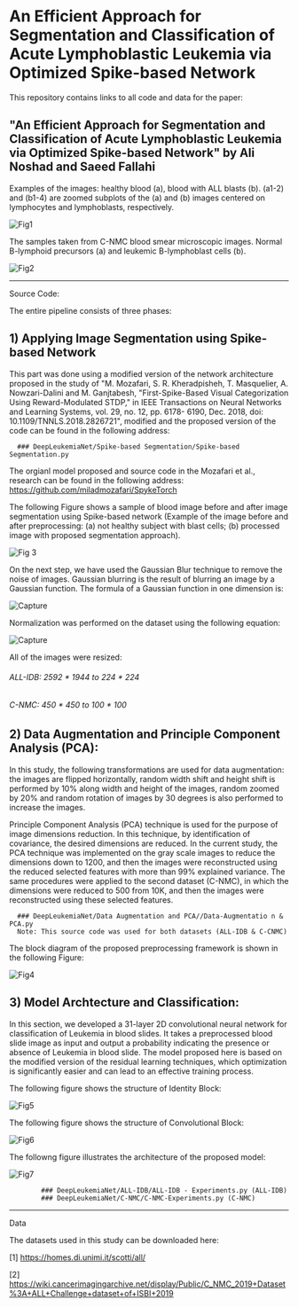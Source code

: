 # An Efficient Approach for Segmentation and Classification of Acute Lymphoblastic Leukemia via Optimized Spike-based Network

This repository contains links to all code and data for the paper:

"An Efficient Approach for Segmentation and Classification of Acute Lymphoblastic Leukemia via Optimized Spike-based Network" by Ali Noshad and Saeed Fallahi
-----------------------------------------------------------------------------------------------------------------------------------------------------------------------------------
Examples of the images: healthy blood (a), blood with ALL blasts (b). (a1-2) and (b1-4) are zoomed subplots of the (a) and (b) images centered on lymphocytes and lymphoblasts, respectively.

![Fig1](https://user-images.githubusercontent.com/37798588/131260694-ec8408db-2f8c-41dc-880b-154a6111cdbc.PNG)

The samples taken from C-NMC blood smear microscopic images. Normal B-lymphoid precursors (a) and leukemic B-lymphoblast cells (b).

![Fig2](https://user-images.githubusercontent.com/37798588/131260703-69965468-f984-4971-9f44-d84b758eeccb.jpg)


----------------------------------------------------------------------------------------------------------------------------------------------------------------------------------

Source Code:

The entire pipeline consists of three phases:

## 1) Applying Image Segmentation using Spike-based Network

This part was done using a modified version of the network architecture proposed in the study of "M. Mozafari, S. R. Kheradpisheh, T. Masquelier, A. Nowzari-Dalini and M.        Ganjtabesh, "First-Spike-Based Visual Categorization Using Reward-Modulated STDP," in IEEE Transactions on Neural Networks and Learning Systems, vol. 29, no. 12, pp. 6178-         6190,      Dec. 2018, doi: 10.1109/TNNLS.2018.2826721", modified and the proposed version of the code can be found in the following address:
      
      ### DeepLeukemiaNet/Spike-based Segmentation/Spike-based Segmentation.py

The orgianl model proposed and source code in the Mozafari et al., research can be found in the following address: https://github.com/miladmozafari/SpykeTorch

The following Figure shows a sample of blood image before and after image segmentation using Spike-based network (Example of the image before and after preprocessing: (a) not healthy subject with blast cells; (b) processed image with proposed segmentation approach).

![Fig 3](https://user-images.githubusercontent.com/37798588/131241475-b803ef6d-fe51-4721-ab83-403e8acadb3a.PNG)

On the next step, we have used the Gaussian Blur technique to remove the noise of images. Gaussian blurring is the result of blurring an image by a Gaussian function. The formula of a Gaussian function in one dimension is:

![Capture](https://user-images.githubusercontent.com/37798588/131253132-7f0dc8dc-6da7-4fe7-aecb-0f9a8a24fac4.PNG)

Normalization was performed on the dataset using the following equation:

![Capture](https://user-images.githubusercontent.com/37798588/131253216-43e85d6e-39c0-4333-83c9-d8113c74985d.PNG)

All of the images were resized:

 ###### ALL-IDB: 2592 * 1944 to 224 * 224
 ###### C-NMC: 450 * 450 to 100 * 100

## 2) Data Augmentation and Principle Component Analysis (PCA):

In this study, the following transformations are used for data augmentation: the images are flipped horizontally, random width shift and height shift is performed by 10% along width and height of the images, random zoomed by 20% and random rotation of images by 30 degrees is also performed to increase the images. 

Principle Component Analysis (PCA) technique is used for the purpose of image dimensions reduction. In this technique, by identification of covariance, the desired dimensions are reduced. In the current study, the PCA technique was implemented on the gray scale images to reduce the dimensions down to 1200, and then the images were reconstructed using the reduced selected features with more than 99% explained variance. The same procedures were applied to the second dataset (C-NMC), in which the dimensions were reduced to 500 from 10K, and then the images were reconstructed using these selected features.

      ### DeepLeukemiaNet/Data Augmentation and PCA//Data-Augmentatio n & PCA.py
      Note: This source code was used for both datasets (ALL-IDB & C-CNMC)

The block diagram of the proposed preprocessing framework is shown in the following Figure:

![Fig4](https://user-images.githubusercontent.com/37798588/131253249-c5396265-b3a7-4bfe-8b58-810b455d6394.PNG)

## 3) Model Archtecture and Classification:

In this section, we developed a 31-layer 2D convolutional neural network for classification of Leukemia in blood slides. It takes a preprocessed blood slide image as input and output a probability indicating the presence or absence of Leukemia in blood slide. The model proposed here is based on the modified version of the residual learning techniques, which optimization is significantly easier and can lead to an effective training process.

The following figure shows the structure of Identity Block:

![Fig5](https://user-images.githubusercontent.com/37798588/131253408-a37f9f95-7b43-4f4d-abec-a4cea85377cd.PNG)

The following figure shows the structure of Convolutional Block:

![Fig6](https://user-images.githubusercontent.com/37798588/131253432-90fb8a7d-bc6c-48db-b551-40256ca2e852.PNG)

The followng figure illustrates the architecture of the proposed model:

![Fig7](https://user-images.githubusercontent.com/37798588/131260069-89465e37-5df2-4fc1-8973-714d9c23e958.png)

            ### DeepLeukemiaNet/ALL-IDB/ALL-IDB - Experiments.py (ALL-IDB)
            ### DeepLeukemiaNet/C-NMC/C-NMC-Experiments.py (C-NMC)
-------------------------------------------------------------------------------------------------------------------------------------------------------------------------------
Data

The datasets used in this study can be downloaded here:

[1] https://homes.di.unimi.it/scotti/all/

[2] https://wiki.cancerimagingarchive.net/display/Public/C_NMC_2019+Dataset%3A+ALL+Challenge+dataset+of+ISBI+2019
